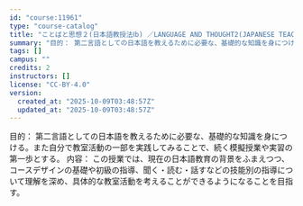 ```yaml
---
id: "course:11961"
type: "course-catalog"
title: "ことばと思想２(日本語教授法Ⅰb) ／LANGUAGE AND THOUGHT2(JAPANESE TEACHING METHODOLOGIES(B))"
summary: "目的： 第二言語としての日本語を教えるために必要な、基礎的な知識を身につける。また自分で教室活動の一部を実践してみることで、続く模擬授業や実習の第一歩とする。 内容： この授業では、現在の日本語教育の背景をふまえつつ、コースデザインの基礎や…"
tags: []
campus: ""
credits: 2
instructors: []
license: "CC-BY-4.0"
version:
  created_at: "2025-10-09T03:48:57Z"
  updated_at: "2025-10-09T03:48:57Z"
---
```

目的： 第二言語としての日本語を教えるために必要な、基礎的な知識を身につける。また自分で教室活動の一部を実践してみることで、続く模擬授業や実習の第一歩とする。 内容： この授業では、現在の日本語教育の背景をふまえつつ、コースデザインの基礎や初級の指導、聞く・読む・話すなどの技能別の指導について理解を深め、具体的な教室活動を考えることができるようになることを目指す。
